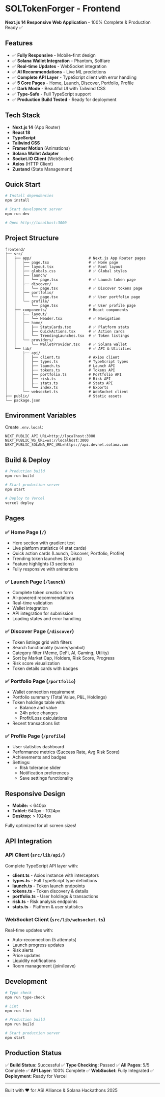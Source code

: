# SOLTokenForger - Frontend

**Next.js 14 Responsive Web Application** - 100% Complete & Production Ready ✅

## Features

- ✅ **Fully Responsive** - Mobile-first design
- ✅ **Solana Wallet Integration** - Phantom, Solflare
- ✅ **Real-time Updates** - WebSocket integration
- ✅ **AI Recommendations** - Live ML predictions
- ✅ **Complete API Layer** - TypeScript client with error handling
- ✅ **5 Core Pages** - Home, Launch, Discover, Portfolio, Profile
- ✅ **Dark Mode** - Beautiful UI with Tailwind CSS
- ✅ **Type-Safe** - Full TypeScript support
- ✅ **Production Build Tested** - Ready for deployment

## Tech Stack

- **Next.js 14** (App Router)
- **React 18**
- **TypeScript**
- **Tailwind CSS**
- **Framer Motion** (Animations)
- **Solana Wallet Adapter**
- **Socket.IO Client** (WebSocket)
- **Axios** (HTTP Client)
- **Zustand** (State Management)

## Quick Start

```bash
# Install dependencies
npm install

# Start development server
npm run dev

# Open http://localhost:3000
```

## Project Structure

```
frontend/
├── src/
│   ├── app/                          # Next.js App Router pages
│   │   ├── page.tsx                  # ✅ Home page
│   │   ├── layout.tsx                # ✅ Root layout
│   │   ├── globals.css               # ✅ Global styles
│   │   ├── launch/
│   │   │   └── page.tsx              # ✅ Launch token page
│   │   ├── discover/
│   │   │   └── page.tsx              # ✅ Discover tokens page
│   │   ├── portfolio/
│   │   │   └── page.tsx              # ✅ User portfolio page
│   │   └── profile/
│   │       └── page.tsx              # ✅ User profile page
│   ├── components/                   # React components
│   │   ├── layout/
│   │   │   └── Header.tsx            # ✅ Navigation
│   │   ├── home/
│   │   │   ├── StatsCards.tsx        # ✅ Platform stats
│   │   │   ├── QuickActions.tsx      # ✅ Action cards
│   │   │   └── TrendingLaunches.tsx  # ✅ Token listings
│   │   └── providers/
│   │       └── WalletProvider.tsx    # ✅ Solana wallet
│   └── lib/                          # ✅ API & Utilities
│       ├── api/
│       │   ├── client.ts             # Axios client
│       │   ├── types.ts              # TypeScript types
│       │   ├── launch.ts             # Launch API
│       │   ├── tokens.ts             # Tokens API
│       │   ├── portfolio.ts          # Portfolio API
│       │   ├── risk.ts               # Risk API
│       │   ├── stats.ts              # Stats API
│       │   └── index.ts              # Exports
│       └── websocket.ts              # WebSocket client
├── public/                           # Static assets
└── package.json
```

## Environment Variables

Create `.env.local`:

```env
NEXT_PUBLIC_API_URL=http://localhost:3000
NEXT_PUBLIC_WS_URL=ws://localhost:3000
NEXT_PUBLIC_SOLANA_RPC_URL=https://api.devnet.solana.com
```

## Build & Deploy

```bash
# Production build
npm run build

# Start production server
npm start

# Deploy to Vercel
vercel deploy
```

## Pages

### ✅ Home Page (`/`)
- Hero section with gradient text
- Live platform statistics (4 stat cards)
- Quick action cards (Launch, Discover, Portfolio, Profile)
- Trending token launches (3 cards)
- Feature highlights (3 sections)
- Fully responsive with animations

### ✅ Launch Page (`/launch`)
- Complete token creation form
- AI-powered recommendations
- Real-time validation
- Wallet integration
- API integration for submission
- Loading states and error handling

### ✅ Discover Page (`/discover`)
- Token listings grid with filters
- Search functionality (name/symbol)
- Category filter (Meme, DeFi, AI, Gaming, Utility)
- Sort by Market Cap, Holders, Risk Score, Progress
- Risk score visualization
- Token details cards with badges

### ✅ Portfolio Page (`/portfolio`)
- Wallet connection requirement
- Portfolio summary (Total Value, P&L, Holdings)
- Token holdings table with:
  - Balance and value
  - 24h price changes
  - Profit/Loss calculations
- Recent transactions list

### ✅ Profile Page (`/profile`)
- User statistics dashboard
- Performance metrics (Success Rate, Avg Risk Score)
- Achievements and badges
- Settings:
  - Risk tolerance slider
  - Notification preferences
  - Save settings functionality

## Responsive Design

- **Mobile:** < 640px
- **Tablet:** 640px - 1024px
- **Desktop:** > 1024px

Fully optimized for all screen sizes!

## API Integration

### API Client (`src/lib/api/`)

Complete TypeScript API layer with:

- **client.ts** - Axios instance with interceptors
- **types.ts** - Full TypeScript type definitions
- **launch.ts** - Token launch endpoints
- **tokens.ts** - Token discovery & details
- **portfolio.ts** - User holdings & transactions
- **risk.ts** - Risk analysis endpoints
- **stats.ts** - Platform & user statistics

### WebSocket Client (`src/lib/websocket.ts`)

Real-time updates with:

- Auto-reconnection (5 attempts)
- Launch progress updates
- Risk alerts
- Price updates
- Liquidity notifications
- Room management (join/leave)

## Development

```bash
# Type check
npm run type-check

# Lint
npm run lint

# Production build
npm run build

# Start production server
npm start
```

## Production Status

✅ **Build Status**: Successful
✅ **Type Checking**: Passed
✅ **All Pages**: 5/5 Complete
✅ **API Layer**: 100% Complete
✅ **WebSocket**: Fully Integrated
✅ **Deployment**: Ready for Vercel

---

Built with ❤️ for ASI Alliance & Solana Hackathons 2025
